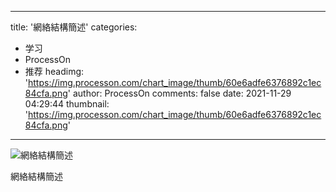 
---
title: '網絡結構簡述'
categories: 
 - 学习
 - ProcessOn
 - 推荐
headimg: 'https://img.processon.com/chart_image/thumb/60e6adfe6376892c1ec84cfa.png'
author: ProcessOn
comments: false
date: 2021-11-29 04:29:44
thumbnail: 'https://img.processon.com/chart_image/thumb/60e6adfe6376892c1ec84cfa.png'
---

<div>   
<img class="thumb" alt="網絡結構簡述" src="https://img.processon.com/chart_image/thumb/60e6adfe6376892c1ec84cfa.png" referrerpolicy="no-referrer">
<p>網絡結構簡述</p>  
</div>
            